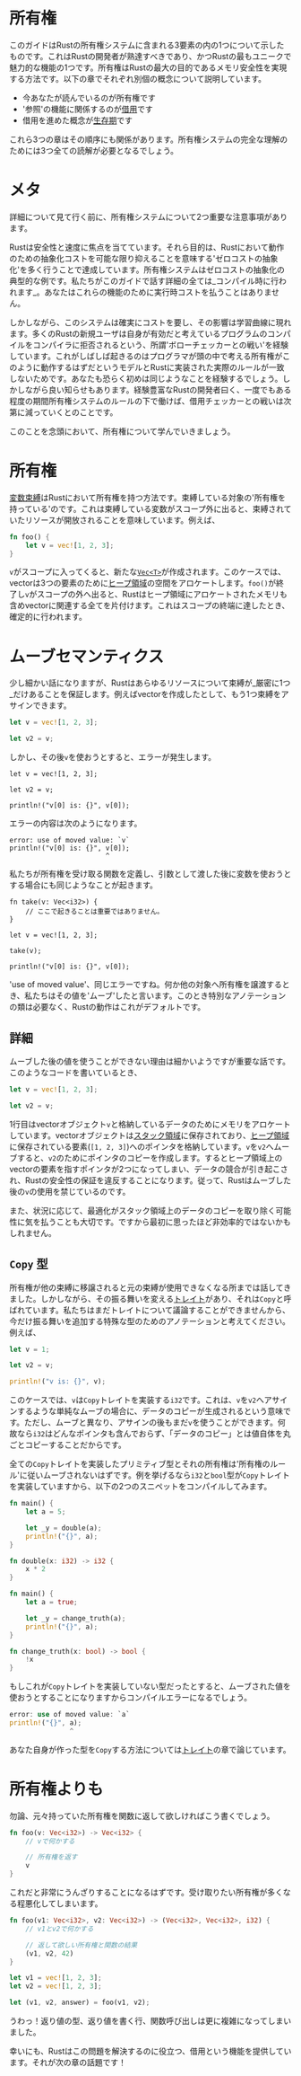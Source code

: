 # 所有権

このガイドはRustの所有権システムに含まれる3要素の内の1つについて示したものです。これはRustの開発者が熟達すべきであり、かつRustの最もユニークで魅力的な機能の1つです。所有権はRustの最大の目的であるメモリ安全性を実現する方法です。以下の章でそれぞれ別個の概念について説明しています。

* 今あなたが読んでいるのが所有権です
* '参照'の機能に関係するのが[借用][borrowing]です
* 借用を進めた概念が[生存期][lifetimes]です

これら3つの章はその順序にも関係があります。所有権システムの完全な理解のためには3つ全ての読解が必要となるでしょう。

[borrowing]: https://doc.rust-lang.org/book/references-and-borrowing.html
[lifetimes]: https://doc.rust-lang.org/book/lifetimes.html

# メタ

詳細について見て行く前に、所有権システムについて2つ重要な注意事項があります。

Rustは安全性と速度に焦点を当てています。それら目的は、Rustにおいて動作のための抽象化コストを可能な限り抑えることを意味する'ゼロコストの抽象化'を多く行うことで達成しています。所有権システムはゼロコストの抽象化の典型的な例です。私たちがこのガイドで話す詳細の全ては_コンパイル時に行われます_。あなたはこれらの機能のために実行時コストを払うことはありません。

しかしながら、このシステムは確実にコストを要し、その影響は学習曲線に現れます。多くのRustの新規ユーザは自身が有効だと考えているプログラムのコンパイルをコンパイラに拒否されるという、所謂'ボローチェッカーとの戦い'を経験しています。これがしばしば起きるのはプログラマが頭の中で考える所有権がこのように動作するはずだというモデルとRustに実装された実際のルールが一致しないためです。あなたも恐らく初めは同じようなことを経験するでしょう。しかしながら良い知らせもあります。経験豊富なRustの開発者曰く、一度でもある程度の期間所有権システムのルールの下で働けば、借用チェッカーとの戦いは次第に減っていくとのことです。

このことを念頭において、所有権について学んでいきましょう。

# 所有権

[変数束縛][bindings]はRustにおいて所有権を持つ方法です。束縛している対象の'所有権を持っている'のです。これは束縛している変数がスコープ外に出ると、束縛されていたリソースが開放されることを意味しています。例えば、

```rust
fn foo() {
    let v = vec![1, 2, 3];
}
```

`v`がスコープに入ってくると、新たな[`Vec<T>`][vect]が作成されます。このケースでは、vectorは3つの要素のために[ヒープ領域][heap]の空間をアロケートします。`foo()`が終了し`v`がスコープの外へ出ると、Rustはヒープ領域にアロケートされたメモリも含めvectorに関連する全てを片付けます。これはスコープの終端に達したとき、確定的に行われます。

[vect]: https://doc.rust-lang.org/std/vec/struct.Vec.html
[heap]: https://doc.rust-lang.org/book/the-stack-and-the-heap.html
[bindings]: https://doc.rust-lang.org/book/variable-bindings.html

# ムーブセマンティクス

少し細かい話になりますが、Rustはあらゆるリソースについて束縛が_厳密に1つ_だけあることを保証します。例えばvectorを作成したとして、もう1つ束縛をアサインできます。

```rust
let v = vec![1, 2, 3];

let v2 = v;
```

しかし、その後`v`を使おうとすると、エラーが発生します。

```rust,ignore
let v = vec![1, 2, 3];

let v2 = v;

println!("v[0] is: {}", v[0]);
```

エラーの内容は次のようになります。

```text
error: use of moved value: `v`
println!("v[0] is: {}", v[0]);
                        ^
```

私たちが所有権を受け取る関数を定義し、引数として渡した後に変数を使おうとする場合にも同じようなことが起きます。

```rust,ignore
fn take(v: Vec<i32>) {
    // ここで起きることは重要ではありません。
}

let v = vec![1, 2, 3];

take(v);

println!("v[0] is: {}", v[0]);
```

'use of moved value'、同じエラーですね。何か他の対象へ所有権を譲渡するとき、私たちはその値を'ムーブ'したと言います。このとき特別なアノテーションの類は必要なく、Rustの動作はこれがデフォルトです。

## 詳細

ムーブした後の値を使うことができない理由は細かいようですが重要な話です。このようなコードを書いているとき、

```rust
let v = vec![1, 2, 3];

let v2 = v;
```

1行目はvectorオブジェクト`v`と格納しているデータのためにメモリをアロケートしています。vectorオブジェクトは[スタック領域][sh]に保存されており、[ヒープ領域][sh]に保存されている要素(`[1, 2, 3]`)へのポインタを格納しています。`v`を`v2`へムーブすると、`v2`のためにポインタのコピーを作成します。するとヒープ領域上のvectorの要素を指すポインタが2つになってしまい、データの競合が引き起こされ、Rustの安全性の保証を違反することになります。従って、Rustはムーブした後の`v`の使用を禁じているのです。

[sh]: https://doc.rust-lang.org/book/the-stack-and-the-heap.html

また、状況に応じて、最適化がスタック領域上のデータのコピーを取り除く可能性に気を払うことも大切です。ですから最初に思ったほど非効率的ではないかもしれません。

## `Copy` 型

所有権が他の束縛に移譲されると元の束縛が使用できなくなる所までは話してきました。しかしながら、その振る舞いを変える[トレイト][traits]があり、それは`Copy`と呼ばれています。私たちはまだトレイトについて議論することができませんから、今だけ振る舞いを追加する特殊な型のためのアノテーションと考えてください。例えば、

```rust
let v = 1;

let v2 = v;

println!("v is: {}", v);
```

このケースでは、`v`は`Copy`トレイトを実装する`i32`です。これは、`v`を`v2`へアサインするような単純なムーブの場合に、データのコピーが生成されるという意味です。ただし、ムーブと異なり、アサインの後もまだ`v`を使うことができます。何故なら`i32`はどんなポインタも含んでおらず、「データのコピー」とは値自体を丸ごとコピーすることだからです。

全ての`Copy`トレイトを実装したプリミティブ型とそれの所有権は'所有権のルール'に従いムーブされないはずです。例を挙げるなら`i32`と`bool`型が`Copy`トレイトを実装していますから、以下の2つのスニペットをコンパイルしてみます。

```rust
fn main() {
    let a = 5;

    let _y = double(a);
    println!("{}", a);
}

fn double(x: i32) -> i32 {
    x * 2
}
```

```rust
fn main() {
    let a = true;

    let _y = change_truth(a);
    println!("{}", a);
}

fn change_truth(x: bool) -> bool {
    !x
}
```

もしこれが`Copy`トレイトを実装していない型だったとすると、ムーブされた値を使おうとすることになりますからコンパイルエラーになるでしょう。

```rust
error: use of moved value: `a`
println!("{}", a);
               ^
```

あなた自身が作った型を`Copy`する方法については[トレイト][traits]の章で論じています。

[traits]: traits.html

# 所有権よりも

勿論、元々持っていた所有権を関数に返して欲しければこう書くでしょう。

```rust
fn foo(v: Vec<i32>) -> Vec<i32> {
    // vで何かする

    // 所有権を返す
    v
}
```

これだと非常にうんざりすることになるはずです。受け取りたい所有権が多くなる程悪化してしまいます。

```rust
fn foo(v1: Vec<i32>, v2: Vec<i32>) -> (Vec<i32>, Vec<i32>, i32) {
    // v1とv2で何かする

    // 返して欲しい所有権と関数の結果
    (v1, v2, 42)
}

let v1 = vec![1, 2, 3];
let v2 = vec![1, 2, 3];

let (v1, v2, answer) = foo(v1, v2);
```

うわっ！返り値の型、返り値を書く行、関数呼び出しは更に複雑になってしまいました。

幸いにも、Rustはこの問題を解決するのに役立つ、借用という機能を提供しています。それが次の章の話題です！
